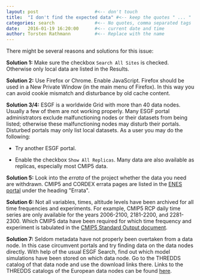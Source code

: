 ```yaml
---
layout: post                     #<-- don't touch
title:  "I don't find the expected data" #<-- keep the quotes " ... "
categories: search               #<-- No quotes, comma separated tags
date:   2016-01-19 16:20:00      #<-- current date and time
author: Torsten Rathmann         #<-- Replace with the name
---
```


There might be several reasons and solutions for this issue:

**Solution 1:** Make sure the checkbox `Search All Sites` is checked. Otherwise only local data are listed in the Results.

**Solution 2:** Use Firefox or Chrome. Enable JavaScript. Firefox should be used in a New Private Window (in the main menu of Firefox). In this way you can avoid cookie mismatch and disturbance by old cache content.

**Solution 3/4:** ESGF is a worldwide Grid with more than 40 data nodes. Usually a few of them are not working properly. Many ESGF portal administrators exclude malfunctioning nodes or their datasets from being listed; otherwise these malfunctioning nodes may disturb their portals. Disturbed portals may only list local datasets. As a user you may do the following:

  * Try another ESGF portal.

  * Enable the checkbox `Show All Replicas`. Many data are also available as replicas, especially most CMIP5 data. 

**Solution 5:** Look into the *errata* of the project whether the data you need are withdrawn. CMIP5 and CORDEX errata pages are listed in the [ENES portal][ENES portal] under the heading "Errata".

**Solution 6:** Not all variables, times, altitude levels have been archived for all time frequencies and experiments. For example, CMIP5 RCP daily time series are only available for the years 2006-2100, 2181-2200, and 2281-2300. Which CMIP5 data have been required for which time frequency and experiment is tabulated in the [CMIP5 Standard Output document][CMIP5 Standard Output].

**Solution 7:** Seldom metadata have not properly been overtaken from a data node. In this case circumvent portals and try finding data on the data nodes directly. With help of the usual ESGF Search, find out which model simulations have been stored on which data node. Go to the THREDDS catalog of that data node and use the download links there. Links to the THREDDS catalogs of the European data nodes can be found [here][IS-ENES data nodes].

[Data Visibility API]: https://esg-dn1.nsc.liu.se/api/datavisibility
[ENES portal]: https://verc.enes.org/data/enes-model-data
[CMIP5 Standard Output]: http://cmip-pcmdi.llnl.gov/cmip5/docs/standard_output.pdf
[IS-ENES data nodes]: https://verc.enes.org/data/is-enes-data-infrastructure/enes-data-nodes


